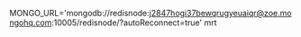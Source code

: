 
MONGO_URL='mongodb://redisnode:j2847hogi37bewqrugyeuaiqr@zoe.mongohq.com:10005/redisnode/?autoReconnect=true' mrt

